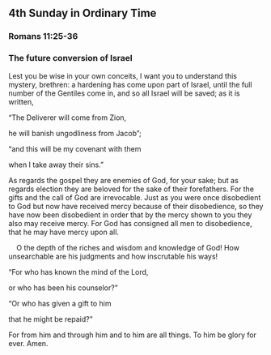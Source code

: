 ## 4th Sunday in Ordinary Time

### Romans 11:25-36

### The future conversion of Israel

Lest you be wise in your own conceits, I want you to understand this mystery, brethren: a hardening has come upon part of Israel, until the full number of the Gentiles come in, and so all Israel will be saved; as it is written,

“The Deliverer will come from Zion,

he will banish ungodliness from Jacob”;

“and this will be my covenant with them

when I take away their sins.”

As regards the gospel they are enemies of God, for your sake; but as regards election they are beloved for the sake of their forefathers. For the gifts and the call of God are irrevocable. Just as you were once disobedient to God but now have received mercy because of their disobedience, so they have now been disobedient in order that by the mercy shown to you they also may receive mercy. For God has consigned all men to disobedience, that he may have mercy upon all.

    O the depth of the riches and wisdom and knowledge of God! How unsearchable are his judgments and how inscrutable his ways!

“For who has known the mind of the Lord,

or who has been his counselor?”

“Or who has given a gift to him

that he might be repaid?”

For from him and through him and to him are all things. To him be glory for ever. Amen.